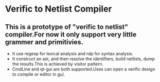 # Verific to Netlist Compiler

## This is a prototype of "verific to netlist" compiler.For now it only support very little grammer and primitivies.

* It use regexp for lexical analysis and rdp for syntax analysis.
* It construct an ast, and then resolve the identifiers, build netlists, dump the results.This is achieved by visitor pattern.
* CmdLine and qt-gui are both supported.Uses can open a verific design to compile or editor in gui.
